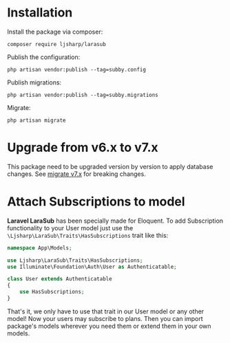 # Installation

Install the package via composer:

```shell
composer require ljsharp/larasub
```

Publish the configuration:

```shell
php artisan vendor:publish --tag=subby.config
```

Publish migrations:

```shell
php artisan vendor:publish --tag=subby.migrations
```

Migrate:

```shell
php artisan migrate
```

# Upgrade from v6.x to v7.x

This package need to be upgraded version by version to apply database changes. See [migrate v7.x](migrate-v7.md) for breaking
changes.


# Attach Subscriptions to model

**Laravel LaraSub** has been specially made for Eloquent. To add Subscription functionality to your User model just use
the `\Ljsharp\LaraSub\Traits\HasSubscriptions` trait like this:

```php
namespace App\Models;

use Ljsharp\LaraSub\Traits\HasSubscriptions;
use Illuminate\Foundation\Auth\User as Authenticatable;

class User extends Authenticatable
{
    use HasSubscriptions;
}
```

That's it, we only have to use that trait in our User model or any other model! Now your users may subscribe to plans.
Then you can import package's models wherever you need them or extend them in your own models.
